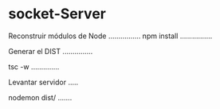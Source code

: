 # socket-Server

Reconstruir módulos de Node
................
npm install
................


Generar el DIST
...............

tsc -w
..............

Levantar servidor
.....

nodemon dist/
.......